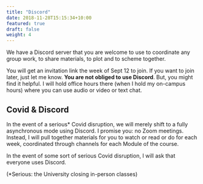 ```yaml
---
title: "Discord"
date: 2018-11-28T15:15:34+10:00
featured: true
draft: false
weight: 4
---
```


We have a Discord server that you are welcome to use to coordinate any group work, to share materials, to plot and to scheme together.

You will get an invitation link the week of Sept 12 to join. If you want to join later, just let me know. **You are not obliged to use Discord**. But, you might find it helpful. I will hold office hours there (when I hold my on-campus hours) where you can use audio or video or text chat.

## Covid & Discord
In the event of a serious* Covid disruption, we will merely shift to a fully asynchronous mode using Discord. I promise you: no Zoom meetings. Instead, I will pull together materials for you to watch or read or do for each week, coordinated through channels for each Module of the course.

In the event of some sort of serious Covid disruption, I will ask that everyone uses Discord.

(*Serious: the University closing in-person classes)
